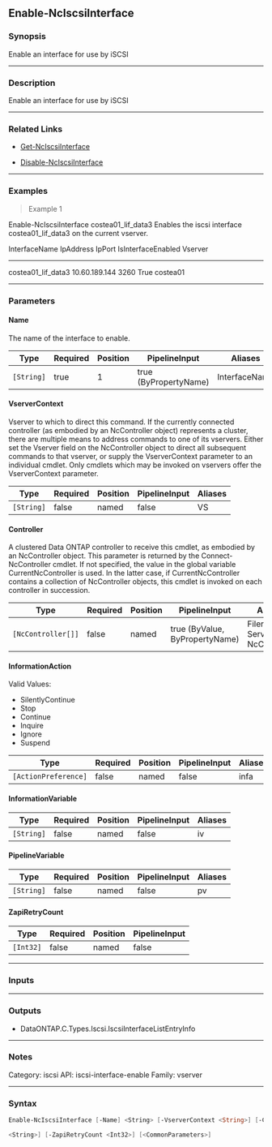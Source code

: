 Enable-NcIscsiInterface
-----------------------

### Synopsis
Enable an interface for use by iSCSI

---

### Description

Enable an interface for use by iSCSI

---

### Related Links
* [Get-NcIscsiInterface](Get-NcIscsiInterface)

* [Disable-NcIscsiInterface](Disable-NcIscsiInterface)

---

### Examples
> Example 1

Enable-NcIscsiInterface costea01_lif_data3
Enables the iscsi interface costea01_lif_data3 on the current vserver.

InterfaceName                        IpAddress   IpPort  IsInterfaceEnabled  Vserver
-------------                        ---------   ------  ------------------  -------
costea01_lif_data3               10.60.189.144     3260         True         costea01

---

### Parameters
#### **Name**
The name of the interface to enable.

|Type      |Required|Position|PipelineInput        |Aliases      |
|----------|--------|--------|---------------------|-------------|
|`[String]`|true    |1       |true (ByPropertyName)|InterfaceName|

#### **VserverContext**
Vserver to which to direct this command.  If the currently connected controller (as embodied by an NcController object) represents a cluster, there are multiple means to address commands to one of its vservers.  Either set the Vserver field on the NcController object to direct all subsequent commands to that vserver, or supply the VserverContext parameter to an individual cmdlet.  Only cmdlets which may be invoked on vservers offer the VserverContext parameter.

|Type      |Required|Position|PipelineInput|Aliases|
|----------|--------|--------|-------------|-------|
|`[String]`|false   |named   |false        |VS     |

#### **Controller**
A clustered Data ONTAP controller to receive this cmdlet, as embodied by an NcController object.  This parameter is returned by the Connect-NcController cmdlet.  If not specified, the value in the global variable CurrentNcController is used.  In the latter case, if CurrentNcController contains a collection of NcController objects, this cmdlet is invoked on each controller in succession.

|Type              |Required|Position|PipelineInput                 |Aliases                          |
|------------------|--------|--------|------------------------------|---------------------------------|
|`[NcController[]]`|false   |named   |true (ByValue, ByPropertyName)|Filer<br/>Server<br/>NcController|

#### **InformationAction**

Valid Values:

* SilentlyContinue
* Stop
* Continue
* Inquire
* Ignore
* Suspend

|Type                |Required|Position|PipelineInput|Aliases|
|--------------------|--------|--------|-------------|-------|
|`[ActionPreference]`|false   |named   |false        |infa   |

#### **InformationVariable**

|Type      |Required|Position|PipelineInput|Aliases|
|----------|--------|--------|-------------|-------|
|`[String]`|false   |named   |false        |iv     |

#### **PipelineVariable**

|Type      |Required|Position|PipelineInput|Aliases|
|----------|--------|--------|-------------|-------|
|`[String]`|false   |named   |false        |pv     |

#### **ZapiRetryCount**

|Type     |Required|Position|PipelineInput|
|---------|--------|--------|-------------|
|`[Int32]`|false   |named   |false        |

---

### Inputs

---

### Outputs
* DataONTAP.C.Types.Iscsi.IscsiInterfaceListEntryInfo

---

### Notes
Category: iscsi
API: iscsi-interface-enable
Family: vserver

---

### Syntax
```PowerShell
Enable-NcIscsiInterface [-Name] <String> [-VserverContext <String>] [-Controller <NcController[]>] [-InformationAction <ActionPreference>] [-InformationVariable <String>] [-PipelineVariable 
```
```PowerShell
<String>] [-ZapiRetryCount <Int32>] [<CommonParameters>]
```
